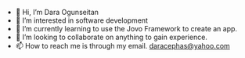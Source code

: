 - 👋 Hi, I’m Dara Ogunseitan
- 👀 I’m interested in software development
- 🌱 I’m currently learning to use the Jovo Framework to create an app.
- 💞️ I’m looking to collaborate on anything to gain experience.
- 📫 How to reach me is through my email. daracephas@yahoo.com

<!---
daraogunseitan/daraogunseitan is a ✨ special ✨ repository because its `README.md` (this file) appears on your GitHub profile.
You can click the Preview link to take a look at your changes.
--->
